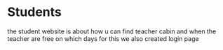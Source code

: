 # Students
the student  website is about how u can find teacher cabin and when the teacher are free on which days 
for this we also created login page
